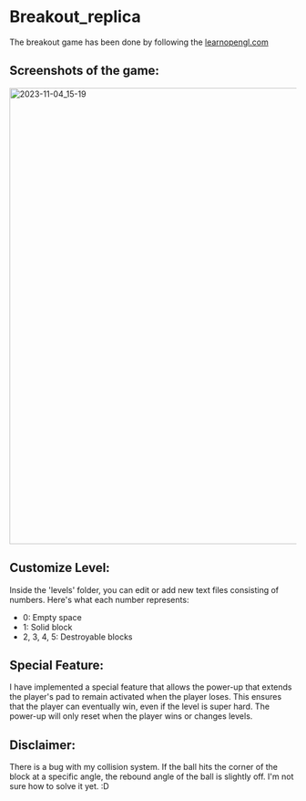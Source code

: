 # Breakout_replica

The breakout game has been done by following the [learnopengl.com](https://learnopengl.com/In-Practice/2D-Game/Breakout)

## Screenshots of the game:
<img width="800" alt="2023-11-04_15-19" src="https://github.com/Chaknith/Breakout_replica/assets/101816109/0b03116d-a648-4d9e-ab0d-a8f2ed3a711d">

## Customize Level:
Inside the 'levels' folder, you can edit or add new text files consisting of numbers. Here's what each number represents:
* 0: Empty space
* 1: Solid block
* 2, 3, 4, 5: Destroyable blocks

## Special Feature:
I have implemented a special feature that allows the power-up that extends the player's pad to remain activated when the player loses. This ensures that the player can eventually win, even if the level is super hard. The power-up will only reset when the player wins or changes levels.

## Disclaimer:
There is a bug with my collision system. If the ball hits the corner of the block at a specific angle, the rebound angle of the ball is slightly off. I'm not sure how to solve it yet. :D
